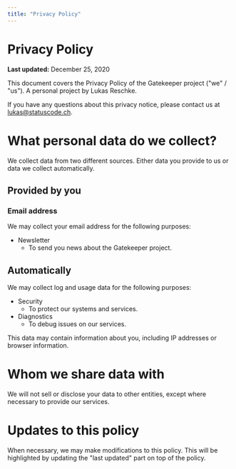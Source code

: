 ```yaml
---
title: "Privacy Policy"
---
```


# Privacy Policy
**Last updated:** December 25, 2020

This document covers the Privacy Policy of the Gatekeeper project ("we" / "us"). A personal project by Lukas Reschke. 

If you have any questions about this privacy notice, please contact us at lukas@statuscode.ch.

# What personal data do we collect?

We collect data from two different sources. Either data you provide to us or data we collect automatically.

## Provided by you

### Email address
We may collect your email address for the following purposes:

- Newsletter
  - To send you news about the Gatekeeper project.

## Automatically

We may collect log and usage data for the following purposes:

- Security
  - To protect our systems and services.
- Diagnostics
  - To debug issues on our services.

This data may contain information about you, including IP addresses or browser information.

# Whom we share data with

We will not sell or disclose your data to other entities, except where necessary to provide our services.

# Updates  to this policy

When necessary, we may make modifications to this policy. This will be highlighted by updating the "last updated" part on top of the policy.
